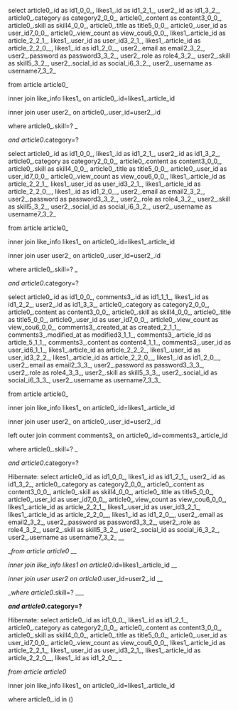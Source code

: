select article0_.id as id1_0_0_, likes1_.id as id1_2_1_, user2_.id as id1_3_2_, article0_.category as category2_0_0_, article0_.content as content3_0_0_, article0_.skill as skill4_0_0_, article0_.title as title5_0_0_, article0_.user_id as user_id7_0_0_, article0_.view_count as view_cou6_0_0_, likes1_.article_id as article_2_2_1_, likes1_.user_id as user_id3_2_1_, likes1_.article_id as article_2_2_0__, likes1_.id as id1_2_0__, user2_.email as email2_3_2_, user2_.password as password3_3_2_, user2_.role as role4_3_2_, user2_.skill as skill5_3_2_, user2_.social_id as social_i6_3_2_, user2_.username as username7_3_2_ 

from article article0_ 

inner join like_info likes1_ on article0_.id=likes1_.article_id 

inner join user user2_ on article0_.user_id=user2_.id 

where article0_.skill=? _

_and article0_.category=?





select article0_.id as id1_0_0_, likes1_.id as id1_2_1_, user2_.id as id1_3_2_, article0_.category as category2_0_0_, article0_.content as content3_0_0_, article0_.skill as skill4_0_0_, article0_.title as title5_0_0_, article0_.user_id as user_id7_0_0_, article0_.view_count as view_cou6_0_0_, likes1_.article_id as article_2_2_1_, likes1_.user_id as user_id3_2_1_, likes1_.article_id as article_2_2_0__, likes1_.id as id1_2_0__, user2_.email as email2_3_2_, user2_.password as password3_3_2_, user2_.role as role4_3_2_, user2_.skill as skill5_3_2_, user2_.social_id as social_i6_3_2_, user2_.username as username7_3_2_ 

from article article0_ 

inner join like_info likes1_ on article0_.id=likes1_.article_id

inner join user user2_ on article0_.user_id=user2_.id 

where article0_.skill=? _

_and article0_.category=?



select article0_.id as id1_0_0_, comments3_.id as id1_1_1_, likes1_.id as id1_2_2_, user2_.id as id1_3_3_, article0_.category as category2_0_0_, article0_.content as content3_0_0_, article0_.skill as skill4_0_0_, article0_.title as title5_0_0_, article0_.user_id as user_id7_0_0_, article0_.view_count as view_cou6_0_0_, comments3_.created_at as created_2_1_1_, comments3_.modified_at as modified3_1_1_, comments3_.article_id as article_5_1_1_, comments3_.content as content4_1_1_, comments3_.user_id as user_id6_1_1_, likes1_.article_id as article_2_2_2_, likes1_.user_id as user_id3_2_2_, likes1_.article_id as article_2_2_0__, likes1_.id as id1_2_0__, user2_.email as email2_3_3_, user2_.password as password3_3_3_, user2_.role as role4_3_3_, user2_.skill as skill5_3_3_, user2_.social_id as social_i6_3_3_, user2_.username as username7_3_3_ 

from article article0_ 

inner join like_info likes1_ on article0_.id=likes1_.article_id 

inner join user user2_ on article0_.user_id=user2_.id 

left outer join comment comments3_ on article0_.id=comments3_.article_id 

where article0_.skill=? _

_and article0_.category=?







Hibernate: select article0_.id as id1_0_0_, likes1_.id as id1_2_1_, user2_.id as id1_3_2_, article0_.category as category2_0_0_, article0_.content as content3_0_0_, article0_.skill as skill4_0_0_, article0_.title as title5_0_0_, article0_.user_id as user_id7_0_0_, article0_.view_count as view_cou6_0_0_, likes1_.article_id as article_2_2_1_, likes1_.user_id as user_id3_2_1_, likes1_.article_id as article_2_2_0__, likes1_.id as id1_2_0__, user2_.email as email2_3_2_, user2_.password as password3_3_2_, user2_.role as role4_3_2_, user2_.skill as skill5_3_2_, user2_.social_id as social_i6_3_2_, user2_.username as username7_3_2_ __

__from article article0_ __

__inner join like_info likes1_ on article0_.id=likes1_.article_id __

__inner join user user2_ on article0_.user_id=user2_.id __

__where article0_.skill=? ___

___and article0_.category=?__





Hibernate: select article0_.id as id1_0_0_, likes1_.id as id1_2_1_, article0_.category as category2_0_0_, article0_.content as content3_0_0_, article0_.skill as skill4_0_0_, article0_.title as title5_0_0_, article0_.user_id as user_id7_0_0_, article0_.view_count as view_cou6_0_0_, likes1_.article_id as article_2_2_1_, likes1_.user_id as user_id3_2_1_, likes1_.article_id as article_2_2_0__, likes1_.id as id1_2_0__ _

_from article article0_ 

inner join like_info likes1_ on article0_.id=likes1_.article_id 

where article0_.id in ()
